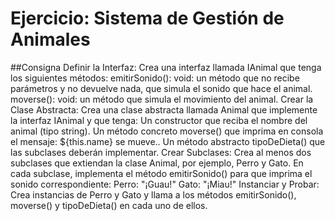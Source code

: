 # Ejercicio: Sistema de Gestión de Animales
##Consigna
Definir la Interfaz:
Crea una interfaz llamada IAnimal que tenga los siguientes métodos:
emitirSonido(): void: un método que no recibe parámetros y no devuelve nada, que simula el sonido que hace el animal.
moverse(): void: un método que simula el movimiento del animal.
Crear la Clase Abstracta:
Crea una clase abstracta llamada Animal que implemente la interfaz IAnimal y que tenga:
Un constructor que reciba el nombre del animal (tipo string).
Un método concreto moverse() que imprima en consola el mensaje: ${this.name} se mueve..
Un método abstracto tipoDeDieta() que las subclases deberán implementar.
Crear Subclases:
Crea al menos dos subclases que extiendan la clase Animal, por ejemplo, Perro y Gato.
En cada subclase, implementa el método emitirSonido() para que imprima el sonido correspondiente:
Perro: "¡Guau!"
Gato: "¡Miau!"
Instanciar y Probar:
Crea instancias de Perro y Gato y llama a los métodos emitirSonido(), moverse() y tipoDeDieta()  en cada uno de ellos.